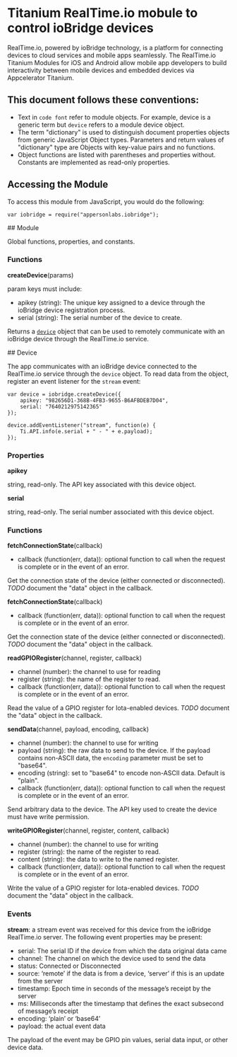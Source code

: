 # Titanium RealTime.io mobule to control ioBridge devices

RealTime.io, powered by ioBridge technology, is a platform for connecting devices to cloud services 
and mobile apps seamlessly. The RealTime.io Titanium Modules for iOS and Android allow mobile app developers 
to build interactivity between mobile devices and embedded devices via Appcelerator Titanium.

## This document follows these conventions:

* Text in `code font` refer to module objects.  For example, device is a generic term
  but `device` refers to a module device object.
* The term "dictionary" is used to distinguish document properties objects from generic
  JavaScript Object types.  Parameters and return values of "dictionary" type are Objects
  with key-value pairs and no functions.
* Object functions are listed with parentheses and properties without.  Constants are
  implemented as read-only properties.

## Accessing the Module

To access this module from JavaScript, you would do the following:

    var iobridge = require("appersonlabs.iobridge");

<a name="module"/>
## Module

Global functions, properties, and constants.

### Functions

**createDevice**(params)

param keys must include:

* apikey (string): The unique key assigned to a device through the ioBridge
device registration process.
* serial (string): The serial number of the device to create.

Returns a [`device`](#device) object that can be used to remotely communicate
with an ioBridge device through the RealTime.io service.

<a name="device"/>
## Device

The app communicates with an ioBridge device connected to the RealTime.io
service through the `device` object.  To read data from the object, register
an event listener for the `stream` event:

    var device = iobridge.createDevice({
        apikey: "982656D1-368B-4FB3-9655-B6AFBDEB7D04",
        serial: "7640212975142365"
    });
    
    device.addEventListener("stream", function(e) {
        Ti.API.info(e.serial + " - " + e.payload);
    });

### Properties

**apikey**

string, read-only.  The API key associated with this device object.

**serial**

string, read-only.  The serial number associated with this device object.

### Functions

**fetchConnectionState**(callback)

* callback (function(err, data)): optional function to call when the request is
complete or in the event of an error.

Get the connection state of the device (either connected or disconnected).
*TODO* document the "data" object in the callback.

**fetchConnectionState**(callback)

* callback (function(err, data)): optional function to call when the request is
complete or in the event of an error.

Get the connection state of the device (either connected or disconnected).
*TODO* document the "data" object in the callback.

**readGPIORegister**(channel, register, callback)

* channel (number): the channel to use for reading
* register (string): the name of the register to read.
* callback (function(err, data)): optional function to call when the request is
complete or in the event of an error.

Read the value of a GPIO register for Iota-enabled devices.
*TODO* document the "data" object in the callback.

**sendData**(channel, payload, encoding, callback)

* channel (number): the channel to use for writing
* payload (string): the raw data to send to the device.  If the payload contains
non-ASCII data, the `encoding` parameter must be set to "base64".
* encoding (string): set to "base64" to encode non-ASCII data.  Default is "plain".
* callback (function(err, data)): optional function to call when the request is
complete or in the event of an error.

Send arbitrary data to the device.  The API key used to create the device must
have write permission.

**writeGPIORegister**(channel, register, content, callback)

* channel (number): the channel to use for writing
* register (string): the name of the register to read.
* content (string): the data to write to the named register.
* callback (function(err, data)): optional function to call when the request is
complete or in the event of an error.

Write the value of a GPIO register for Iota-enabled devices.
*TODO* document the "data" object in the callback.

### Events

**stream**: a stream event was received for this device from the ioBridge RealTime.io
server.  The following event properties may be present:

* serial: The serial ID if the device from which the data original data came
* channel: The channel on which the device used to send the data
* status: Connected or Disconnected
* source: ‘remote’ if the data is from a device, ‘server’ if this is an update from the server
* timestamp: Epoch time in seconds of the message’s receipt by the server
* ms: Milliseconds after the timestamp that defines the exact subsecond of message’s receipt
* encoding: ‘plain’ or ‘base64’
* payload: the actual event data

The payload of the event may be GPIO pin values, serial data input, or other device
data.

